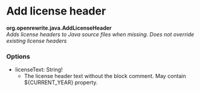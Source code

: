 # Add license header

**org.openrewrite.java.AddLicenseHeader**  
_Adds license headers to Java source files when missing. Does not override existing license headers_

### Options

* licenseText: String!
  * The license header text without the block comment. May contain ${CURRENT_YEAR} property.

